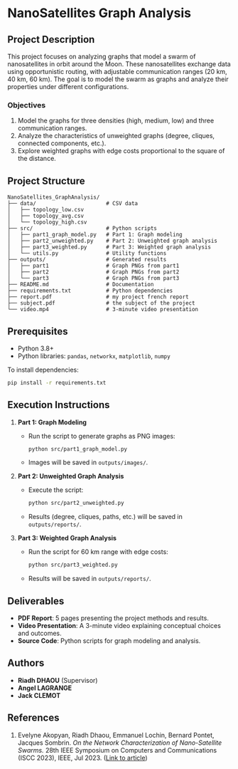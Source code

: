 # NanoSatellites Graph Analysis

## Project Description
This project focuses on analyzing graphs that model a swarm of nanosatellites in orbit around the Moon. These nanosatellites exchange data using opportunistic routing, with adjustable communication ranges (20 km, 40 km, 60 km). The goal is to model the swarm as graphs and analyze their properties under different configurations.

### Objectives
1. Model the graphs for three densities (high, medium, low) and three communication ranges.
2. Analyze the characteristics of unweighted graphs (degree, cliques, connected components, etc.).
3. Explore weighted graphs with edge costs proportional to the square of the distance.

## Project Structure

```plaintext
NanoSatellites_GraphAnalysis/
├── data/                      # CSV data
│   ├── topology_low.csv
│   ├── topology_avg.csv
│   └── topology_high.csv
├── src/                       # Python scripts
│   ├── part1_graph_model.py   # Part 1: Graph modeling
│   ├── part2_unweighted.py    # Part 2: Unweighted graph analysis
│   ├── part3_weighted.py      # Part 3: Weighted graph analysis
│   └── utils.py               # Utility functions
├── outputs/                   # Generated results
│   ├── part1                  # Graph PNGs from part1
│   ├── part2                  # Graph PNGs from part2
│   └── part3                  # Graph PNGs from part3
├── README.md                  # Documentation
├── requirements.txt           # Python dependencies
├── report.pdf                 # my project french report
├── subject.pdf                # the subject of the project
└── video.mp4                  # 3-minute video presentation
```

## Prerequisites
- Python 3.8+
- Python libraries: `pandas`, `networkx`, `matplotlib`, `numpy`

To install dependencies:
```bash
pip install -r requirements.txt
```

## Execution Instructions

1. **Part 1: Graph Modeling**
   - Run the script to generate graphs as PNG images:
     ```bash
     python src/part1_graph_model.py
     ```
   - Images will be saved in `outputs/images/`.

2. **Part 2: Unweighted Graph Analysis**
   - Execute the script:
     ```bash
     python src/part2_unweighted.py
     ```
   - Results (degree, cliques, paths, etc.) will be saved in `outputs/reports/`.

3. **Part 3: Weighted Graph Analysis**
   - Run the script for 60 km range with edge costs:
     ```bash
     python src/part3_weighted.py
     ```
   - Results will be saved in `outputs/reports/`.

## Deliverables
- **PDF Report**: 5 pages presenting the project methods and results.
- **Video Presentation**: A 3-minute video explaining conceptual choices and outcomes.
- **Source Code**: Python scripts for graph modeling and analysis.

## Authors
- **Riadh DHAOU** (Supervisor)
- **Angel LAGRANGE**
- **Jack CLEMOT**

## References
1. Evelyne Akopyan, Riadh Dhaou, Emmanuel Lochin, Bernard Pontet, Jacques Sombrin. *On the Network Characterization of Nano-Satellite Swarms.* 28th IEEE Symposium on Computers and Communications (ISCC 2023), IEEE, Jul 2023. ([Link to article](https://ieeexplore.ieee.org/document/10218020))

